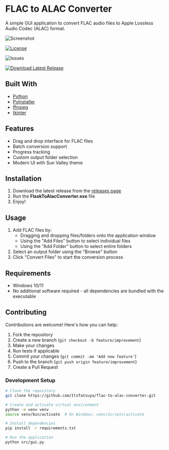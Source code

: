 # FLAC to ALAC Converter

A simple GUI application to convert FLAC audio files to Apple Lossless Audio Codec (ALAC) format.

![Screenshot](https://i.imgur.com/T3bHg2v.png)

[![License](https://img.shields.io/github/license/ItsTatsuya/flac-to-alac-converter?style=for-the-badge)](LICENSE)

![Issues](https://img.shields.io/github/issues/ItsTatsuya/flac-to-alac-converter?style=for-the-badge)

[![Download Latest Release](https://img.shields.io/github/v/release/YourUsername/flac-to-alac-converter?style=for-the-badge&label=Download)](https://github.com/ItsTatsuya/flac-to-alac-converter/releases/latest)

## Built With

- [Python](https://www.python.org/)
- [PyInstaller](https://www.pyinstaller.org/)
- [ffmpeg](https://ffmpeg.org/)
- [tkinter](https://docs.python.org/3/library/tkinter.html)
## Features

- Drag and drop interface for FLAC files
- Batch conversion support
- Progress tracking
- Custom output folder selection
- Modern UI with Sun Valley theme

## Installation
1. Download the latest release from the [releases page](https://github.com/ItsTatsuya/flac-to-alac-converter/releases/latest)
2. Run the **FlaskToAlacConverter.exe** file
3. Enjoy!

## Usage

1. Add FLAC files by:
   - Dragging and dropping files/folders onto the application window
   - Using the "Add Files" button to select individual files
   - Using the "Add Folder" button to select entire folders
2. Select an output folder using the "Browse" button
3. Click "Convert Files" to start the conversion process

## Requirements

- Windows 10/11
- No additional software required - all dependencies are bundled with the executable

## Contributing

Contributions are welcome! Here's how you can help:

1. Fork the repository
2. Create a new branch (`git checkout -b feature/improvement`)
3. Make your changes
4. Run tests if applicable
5. Commit your changes (`git commit -am 'Add new feature'`)
6. Push to the branch (`git push origin feature/improvement`)
7. Create a Pull Request

### Development Setup

```sh
# Clone the repository
git clone https://github.com/ItsTatsuya/flac-to-alac-converter.git

# Create and activate virtual environment
python -m venv venv
source venv/bin/activate  # On Windows: venv\Scripts\activate

# Install dependencies
pip install -r requirements.txt

# Run the application
python src/gui.py